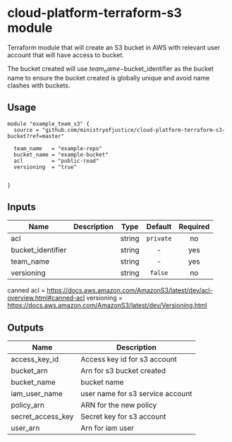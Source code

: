 # cloud-platform-terraform-s3 module

Terraform module that will create an S3 bucket in AWS with relevant user account that will have access to bucket.

The bucket created will use $team_name-$bucket_identifier as the bucket name to ensure the bucket created is globally unique and avoid name clashes with buckets.

## Usage

```hcl
module "example_team_s3" {
  source = "github.com/ministryofjustice/cloud-platform-terraform-s3-bucket?ref=master"

  team_name   = "example-repo"
  bucket_name = "example-bucket"
  acl         = "public-read"
  versioning  = "true"


}
```


## Inputs

| Name | Description | Type | Default | Required |
|------|-------------|:----:|:-----:|:-----:|
| acl |  | string | `private` | no |
| bucket_identifier |  | string | - | yes |
| team_name |  | string | - | yes |
| versioning |  | string | `false` | no |

canned acl = https://docs.aws.amazon.com/AmazonS3/latest/dev/acl-overview.html#canned-acl
versioning = https://docs.aws.amazon.com/AmazonS3/latest/dev/Versioning.html

## Outputs

| Name | Description |
|------|-------------|
| access_key_id | Access key id for s3 account |
| bucket_arn | Arn for s3 bucket created |
| bucket_name | bucket name |
| iam_user_name | user name for s3 service account |
| policy_arn | ARN for the new policy |
| secret_access_key | Secret key for s3 account |
| user_arn | Arn for iam user |

